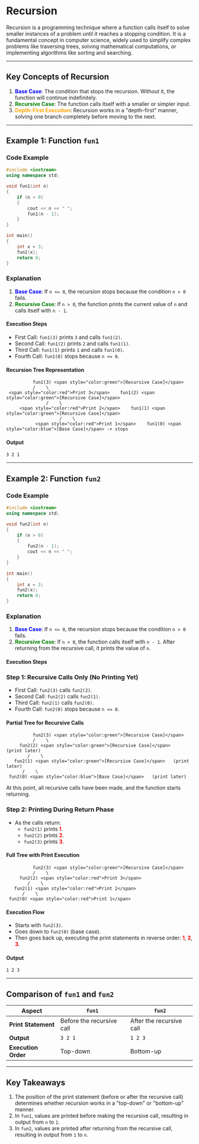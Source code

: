 # Recursion

Recursion is a programming technique where a function calls itself to solve smaller instances of a problem until it reaches a stopping condition. It is a fundamental concept in computer science, widely used to simplify complex problems like traversing trees, solving mathematical computations, or implementing algorithms like sorting and searching.

---

## Key Concepts of Recursion

1. **<span style="color:blue">Base Case</span>**: The condition that stops the recursion. Without it, the function will continue indefinitely. 
2. **<span style="color:green">Recursive Case</span>**: The function calls itself with a smaller or simpler input. 
3. **<span style="color:orange">Depth-First Execution</span>**: Recursion works in a "depth-first" manner, solving one branch completely before moving to the next.

---

## Example 1: Function `fun1`

### Code Example

```cpp
#include <iostream>
using namespace std;

void fun1(int n)
{
    if (n > 0)
    {
        cout << n << " ";
        fun1(n - 1);
    }
}

int main()
{
    int x = 3;
    fun1(x);
    return 0;
}
```

### Explanation

1. **<span style="color:blue">Base Case</span>**: If `n <= 0`, the recursion stops because the condition `n > 0` fails.
2. **<span style="color:green">Recursive Case</span>**: If `n > 0`, the function prints the current value of `n` and calls itself with `n - 1`.

#### Execution Steps
- First Call: `fun1(3)` prints `3` and calls `fun1(2)`.
- Second Call: `fun1(2)` prints `2` and calls `fun1(1)`.
- Third Call: `fun1(1)` prints `1` and calls `fun1(0)`.
- Fourth Call: `fun1(0)` stops because `n <= 0`.

#### Recursion Tree Representation

```plaintext
          fun1(3) <span style="color:green">[Recursive Case]</span>
          /    \
 <span style="color:red">Print 3</span>    fun1(2) <span style="color:green">[Recursive Case]</span>
               /    \
     <span style="color:red">Print 2</span>    fun1(1) <span style="color:green">[Recursive Case]</span>
                    /    \
           <span style="color:red">Print 1</span>    fun1(0) <span style="color:blue">[Base Case]</span> -> stops
```

#### Output

```
3 2 1
```

---

## Example 2: Function `fun2`

### Code Example

```cpp
#include <iostream>
using namespace std;

void fun2(int n)
{
    if (n > 0)
    {
        fun2(n - 1);
        cout << n << " ";
    }
}

int main()
{
    int x = 3;
    fun2(x);
    return 0;
}
```

### Explanation

1. **<span style="color:blue">Base Case</span>**: If `n <= 0`, the recursion stops because the condition `n > 0` fails.
2. **<span style="color:green">Recursive Case</span>**: If `n > 0`, the function calls itself with `n - 1`. After returning from the recursive call, it prints the value of `n`.

#### Execution Steps

### Step 1: Recursive Calls Only (No Printing Yet)

- First Call: `fun2(3)` calls `fun2(2)`.
- Second Call: `fun2(2)` calls `fun2(1)`.
- Third Call: `fun2(1)` calls `fun2(0)`.
- Fourth Call: `fun2(0)` stops because `n <= 0`.

#### Partial Tree for Recursive Calls

```plaintext
          fun2(3) <span style="color:green">[Recursive Case]</span>
          /    \
     fun2(2) <span style="color:green">[Recursive Case]</span>   (print later)
        /    \
   fun2(1) <span style="color:green">[Recursive Case]</span>   (print later)
      /    \
 fun2(0) <span style="color:blue">[Base Case]</span>   (print later)
```

At this point, all recursive calls have been made, and the function starts returning.

### Step 2: Printing During Return Phase

- As the calls return:
  - `fun2(1)` prints **<span style="color:red">1</span>**.
  - `fun2(2)` prints **<span style="color:red">2</span>**.
  - `fun2(3)` prints **<span style="color:red">3</span>**.

#### Full Tree with Print Execution

```plaintext
          fun2(3) <span style="color:green">[Recursive Case]</span>
          /    \
     fun2(2) <span style="color:red">Print 3</span>
        /    \
   fun2(1) <span style="color:red">Print 2</span>
      /    \
 fun2(0) <span style="color:red">Print 1</span>
```

#### Execution Flow

- Starts with `fun2(3)`.
- Goes down to `fun2(0)` (base case).
- Then goes back up, executing the print statements in reverse order: **<span style="color:red">1</span>**, **<span style="color:red">2</span>**, **<span style="color:red">3</span>**.

#### Output

```
1 2 3
```

---

## Comparison of `fun1` and `fun2`

| Aspect               | `fun1`                           | `fun2`                           |
|----------------------|-----------------------------------|-----------------------------------|
| **Print Statement**  | Before the recursive call         | After the recursive call          |
| **Output**           | `3 2 1`                          | `1 2 3`                          |
| **Execution Order**  | Top-down                         | Bottom-up                        |

---

## Key Takeaways

1. The position of the print statement (before or after the recursive call) determines whether recursion works in a "top-down" or "bottom-up" manner.
2. In `fun1`, values are printed before making the recursive call, resulting in output from `n` to `1`.
3. In `fun2`, values are printed after returning from the recursive call, resulting in output from `1` to `n`.
